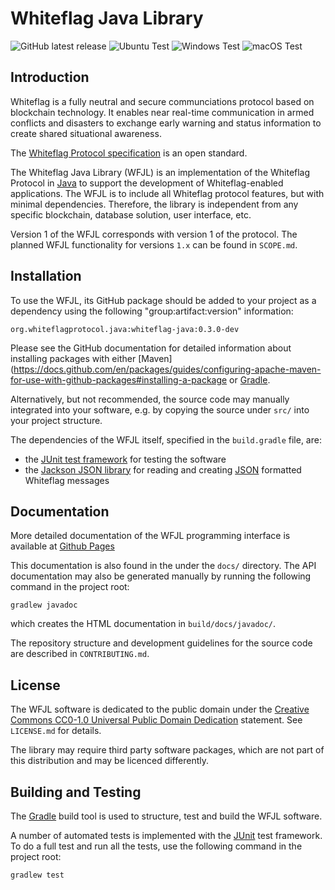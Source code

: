 # Whiteflag Java Library

![GitHub latest release](https://img.shields.io/github/v/release/whiteflagprotocol/whiteflag-java?label=latest&logo=github&sort=semver)
![Ubuntu Test](https://github.com/WhiteflagProtocol/whiteflag-java/workflows/Ubuntu%20Test/badge.svg)
![Windows Test](https://github.com/WhiteflagProtocol/whiteflag-java/workflows/Windows%20Test/badge.svg)
![macOS Test](https://github.com/WhiteflagProtocol/whiteflag-java/workflows/macOS%20Test/badge.svg)

## Introduction

Whiteflag is a fully neutral and secure communciations protocol based on
blockchain technology. It enables near real-time communication in armed
conflicts and disasters to exchange early warning and status information
to create shared situational awareness.

The [Whiteflag Protocol specification](https://github.com/WhiteflagProtocol/whiteflag-standard)
is an open standard.

The Whiteflag Java Library (WFJL) is an implementation of the Whiteflag
Protocol in [Java](https://www.java.com/) to support the development of
Whiteflag-enabled applications. The WFJL is to include all Whiteflag
protocol features, but with minimal dependencies. Therefore, the library
is independent from any specific blockchain, database solution,
user interface, etc.

Version 1 of the WFJL corresponds with version 1 of the protocol.
The planned WFJL functionality for versions `1.x` can be found in `SCOPE.md`.

## Installation

To use the WFJL, its GitHub package should be added to your project as
a dependency using the following "group:artifact:version" information:

`org.whiteflagprotocol.java:whiteflag-java:0.3.0-dev`

Please see the GitHub documentation for detailed information about
installing packages with either
[Maven](https://docs.github.com/en/packages/guides/configuring-apache-maven-for-use-with-github-packages#installing-a-package
or [Gradle](https://docs.github.com/en/packages/guides/configuring-gradle-for-use-with-github-packages#installing-a-package).

Alternatively, but not recommended, the source code may manually integrated
into your software, e.g. by copying the source under `src/` into your
project structure.

The dependencies of the WFJL itself, specified in the `build.gradle` file, are:

* the [JUnit test framework](https://junit.org/) for testing the software
* the [Jackson JSON library](https://github.com/FasterXML/jackson) for reading and creating [JSON](https://en.wikipedia.org/wiki/JSON) formatted Whiteflag messages

## Documentation

More detailed documentation of the WFJL programming interface is available at
[Github Pages](https://whiteflagprotocol.github.io/whiteflag-java/)

This documentation is also found in the under the `docs/` directory.
The API documentation may also be generated manually by running
the following command in the project root:

```shell
gradlew javadoc
```

which creates the HTML documentation in `build/docs/javadoc/`.

The repository structure and development guidelines for the source code are
described in `CONTRIBUTING.md`.

## License

The WFJL software is dedicated to the public domain under the
[Creative Commons CC0-1.0 Universal Public Domain Dedication](http://creativecommons.org/publicdomain/zero/1.0/)
statement. See `LICENSE.md` for details.

The library may require third party software packages, which are not
part of this distribution and may be licenced differently.

## Building and Testing

The [Gradle](https://gradle.org/) build tool is used to structure, test
and build the WFJL software.

A number of automated tests is implemented with the [JUnit](https://junit.org/)
test framework. To do a full test and run all the tests, use the following
command in the project root:

```shell
gradlew test
```
